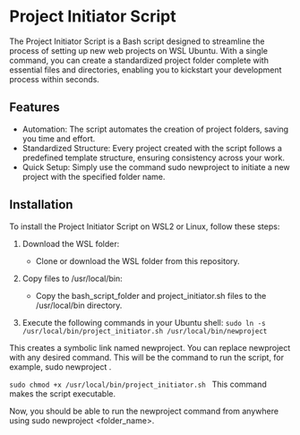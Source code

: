 # Project Initiator Script
The Project Initiator Script is a Bash script designed to streamline the process of setting up new web projects on WSL Ubuntu. With a single command, you can create a standardized project folder complete with essential files and directories, enabling you to kickstart your development process within seconds.

## Features
- Automation: The script automates the creation of project folders, saving you time and effort.
- Standardized Structure: Every project created with the script follows a predefined template structure, ensuring consistency across your work.
- Quick Setup: Simply use the command sudo newproject <folder name> to initiate a new project with the specified folder name.

## Installation
To install the Project Initiator Script on WSL2 or Linux, follow these steps:

1. Download the WSL folder:
    - Clone or download the WSL folder from this repository.

2. Copy files to /usr/local/bin:
    - Copy the bash_script_folder and project_initiator.sh files
    to the /usr/local/bin directory.
3. Execute the following commands in your Ubuntu shell:
`sudo ln -s /usr/local/bin/project_initiator.sh /usr/local/bin/newproject
`

This creates a symbolic link named newproject. You can replace newproject with any desired command. This will be the command to run the script, for example, sudo newproject <folder name>.

`sudo chmod +x /usr/local/bin/project_initiator.sh
`
This command makes the script executable.

Now, you should be able to run the newproject command from anywhere using sudo newproject <folder_name>.
